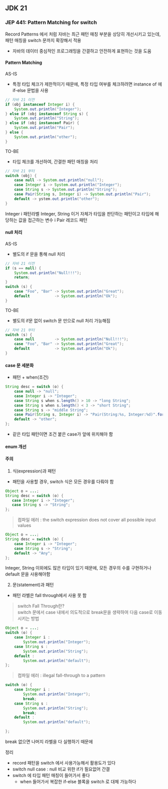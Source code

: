 ## JDK 21
### JEP 441: Pattern Matching for switch

Record Patterns 에서 처럼 자바는 최근 패턴 매칭 부분을 상당히 개선시키고 있는데, 패턴 매칭을 switch 문까지 확장해서 적용
- 자바의 데이터 중심적인 프로그래밍을 간결하고 안전하게 표현하는 것을 도움


#### Pattern Matching
AS-IS
- 특정 타입 체크가 제한적이기 때문에, 특정 타입 여부를 체크하려면 instance of 에 if-else 문법을 사용
```java
// 자바 21 이전
if (obj instanceof Integer i) {
    System.out.println("Integer");
} else if (obj instanceof String s) {
    System.out.println("String");
} else if (obj instanceof Pair) {
    System.out.println("Pair");
} else {
    System.out.println("other");
}
```

TO-BE
- 타입 체크를 개선하여, 간결한 패턴 매칭을 처리
```java
// 자바 21 부터
switch (obj) {
    case null -> System.out.println("null");
    case Integer i -> System.out.println("Integer");
    case String s -> System.out.println("String");
    case Pair(String s, Integer i) -> System.out.println("Pair");
    default -> ystem.out.println("other");
}
```
Integer i 패턴라벨
Integer, String 이거 자체가 타입을 판단하는 패턴이고
타입에 해당하는 값을 접근하는 변수 i 
Pair 레코드 패턴




#### null 처리
AS-IS
- 별도의 if 문을 통해 null 처리 
```java
// 자바 21 이전
if (s == null) {
    System.out.println("Null!!!");
    return;
}
switch (s) {
    case "Foo", "Bar" -> System.out.println("Great");
    default           -> System.out.println("Ok");
}
```

TO-BE
- 별도의 if문 없이 switch 문 만으로 null 처리 가능해짐
```java
// 자바 21 부터
switch (s) {
    case null         -> System.out.println("Null!!!");
    case "Foo", "Bar" -> System.out.println("Great");
    default           -> System.out.println("Ok");
}
```


#### case 문 세분화
- 패턴 + when(조건)
```java
String desc = switch (o) {
    case null -> "null";
    case Integer i -> "Integer";
    case String s when s.length() > 10 -> "long String";
    case String s when s.length() < 3 -> "short String";
    case String s -> "middle String";
    case Pair(String s, Integer i) -> "Pair(String:%s, Integer:%d)".formatted(s, i);
    default -> "other";
};
```

- 같은 타입 패턴이면 조건 붙은 case가 앞에 위치해야 함


#### enum 개선



#### 주의
1. 식(expression)과 패턴 
- 패턴을 사용할 경우, switch 식은 모든 경우를 다뤄야 함

```java
Object o = ...;
String desc = switch (o) {
   case Integer i -> "Integer";
   case String s -> "String";
};
```
> 컴파일 에러 : the switch expression does not cover all possible input values

```java
Object o = ...;
String desc = switch (o) {
    case Integer i -> "Integer";
    case String s -> "String";
    default -> "Any";
};
```
Integer, String 이외에도 많은 타입이 있기 때문에, 모든 경우의 수를 구현하거나 default 문을 사용해야함

2. 문(statement)과 패턴 
- 패턴 라벨은 fall through에서 사용 못 함

> switch Fall Through란?<br>switch 문에서 case 내에서 의도적으로 break문을 생략하여 다음 case로 이동 시키는 방법

```java
Object o = ...;
switch (o) {
    case Integer i :
        System.out.println("Integer");
    case String s :
        System.out.println("String");
    default :
        System.out.println("default");
};
```

> 컴파일 에러 : illegal fall-through to a pattern

```java
switch (o) {
    case Integer i :
        System.out.println("Integer");
        break;
    case String s :
        System.out.println("String");
        break;
    default :
        System.out.println("default");
        
};
```
break 없으면 나머지 라벨을 다 실행하기 때문에


정리
- record 패턴을 switch 에서 사용가능해서 활용도가 있다
- switch null case : null 비교 위한 if가 필요없어 간결
- switch 에 타입 패턴 매칭이 들어가서 좋다
  - when 들어가서 복잡한 if-else 블록을 switch 로 대체 가능하다

